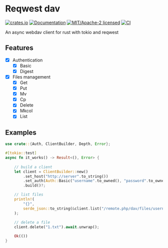 Reqwest dav
============

[![crates.io](https://img.shields.io/crates/v/reqwest_dav.svg)](https://crates.io/crates/reqwest_dav)
[![Documentation](https://docs.rs/reqwest_dav/badge.svg)](https://docs.rs/reqwest_dav)
[![MIT/Apache-2 licensed](https://img.shields.io/crates/l/reqwest.svg)](./LICENSE-APACHE)
[![CI](https://github.com/niuhuan/reqwest_dav/workflows/Rust/badge.svg)](https://github.com/niuhuan/reqwest_dav/actions?query=workflow%3ARust)


An async webdav client for rust with tokio and reqwest

## Features

- [x] Authentication
  - [x] Basic
  - [x] Digest
- [x] Files management
  - [x] Get
  - [x] Put
  - [x] Mv
  - [x] Cp
  - [x] Delete
  - [x] Mkcol
  - [x] List

## Examples

```rust
use crate::{Auth, ClientBuilder, Depth, Error};

#[tokio::test]
async fn it_works() -> Result<(), Error> {
  
    // build a client
    let client = ClientBuilder::new()
        .set_host("http://server".to_string())
        .set_auth(Auth::Basic("username".to_owned(), "password".to_owned()))
        .build()?;

    // list files
    println!(
        "{}",
        serde_json::to_string(&client.list("/remote.php/dav/files/username/", Depth::Infinity).await?).unwrap()
    );
  
    // delete a file
    client.delete("1.txt").await.unwrap();

    Ok(())
}
```
